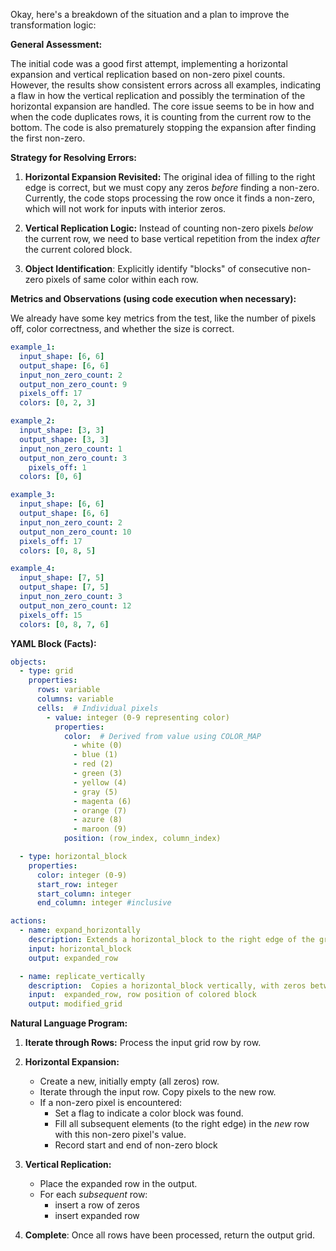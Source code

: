 Okay, here's a breakdown of the situation and a plan to improve the transformation logic:

**General Assessment:**

The initial code was a good first attempt, implementing a horizontal expansion and vertical replication based on non-zero pixel counts. However, the results show consistent errors across all examples, indicating a flaw in how the vertical replication and possibly the termination of the horizontal expansion are handled. The core issue seems to be in how and when the code duplicates rows, it is counting from the current row to the bottom. The code is also prematurely stopping the expansion after finding the first non-zero.

**Strategy for Resolving Errors:**

1.  **Horizontal Expansion Revisited:** The original idea of filling to the right edge is correct, but we must copy any zeros *before* finding a non-zero. Currently, the code stops processing the row once it finds a non-zero, which will not work for inputs with interior zeros.

2.  **Vertical Replication Logic:** Instead of counting non-zero pixels *below* the current row, we need to base vertical repetition from the index *after* the current colored block.

3. **Object Identification**: Explicitly identify "blocks" of consecutive non-zero pixels of same color within each row.

**Metrics and Observations (using code execution when necessary):**

We already have some key metrics from the test, like the number of pixels off, color correctness, and whether the size is correct.


```yaml
example_1:
  input_shape: [6, 6]
  output_shape: [6, 6]
  input_non_zero_count: 2
  output_non_zero_count: 9
  pixels_off: 17
  colors: [0, 2, 3]

example_2:
  input_shape: [3, 3]
  output_shape: [3, 3]
  input_non_zero_count: 1
  output_non_zero_count: 3
    pixels_off: 1
  colors: [0, 6]

example_3:
  input_shape: [6, 6]
  output_shape: [6, 6]
  input_non_zero_count: 2
  output_non_zero_count: 10
  pixels_off: 17
  colors: [0, 8, 5]

example_4:
  input_shape: [7, 5]
  output_shape: [7, 5]
  input_non_zero_count: 3
  output_non_zero_count: 12
  pixels_off: 15
  colors: [0, 8, 7, 6]
```


**YAML Block (Facts):**


```yaml
objects:
  - type: grid
    properties:
      rows: variable
      columns: variable
      cells:  # Individual pixels
        - value: integer (0-9 representing color)
          properties:
            color:  # Derived from value using COLOR_MAP
              - white (0)
              - blue (1)
              - red (2)
              - green (3)
              - yellow (4)
              - gray (5)
              - magenta (6)
              - orange (7)
              - azure (8)
              - maroon (9)
            position: (row_index, column_index)

  - type: horizontal_block
    properties:
      color: integer (0-9)
      start_row: integer
      start_column: integer
      end_column: integer #inclusive

actions:
  - name: expand_horizontally
    description: Extends a horizontal_block to the right edge of the grid.
    input: horizontal_block
    output: expanded_row

  - name: replicate_vertically
    description:  Copies a horizontal_block vertically, with zeros between.
    input:  expanded_row, row position of colored block
    output: modified_grid

```


**Natural Language Program:**

1.  **Iterate through Rows:** Process the input grid row by row.

2.  **Horizontal Expansion:**
    *   Create a new, initially empty (all zeros) row.
    *   Iterate through the input row. Copy pixels to the new row.
    *   If a non-zero pixel is encountered:
        *   Set a flag to indicate a color block was found.
        *    Fill all subsequent elements (to the right edge) in the *new* row with this non-zero pixel's value.
        *   Record start and end of non-zero block

3.  **Vertical Replication:**
    *   Place the expanded row in the output.
    *   For each *subsequent* row:
        * insert a row of zeros
        * insert expanded row

4. **Complete**: Once all rows have been processed, return the output grid.
